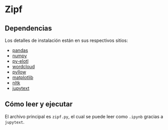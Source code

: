 # Zipf

## Dependencias

Los detalles de instalación están en sus respectivos sitios:

- [pandas](https://pandas.pydata.org/docs/getting_started/install.html)
- [numpy](https://numpy.org/install/)
- [py-elotl](https://github.com/ElotlMX/py-elotl)
- [wordcloud](https://amueller.github.io/word_cloud/)
- [pyllow](https://pypi.org/project/Pyllow/)
- [matplotlib](https://matplotlib.org/stable/users/installing/index.html)
- [nltk](https://www.nltk.org/install.html)
- [jupytext](https://github.com/mwouts/jupytext)


## Cómo leer y ejecutar

El archivo principal es `zipf.py`, el cual se puede leer como `.ipynb` gracias a `jupytext`.